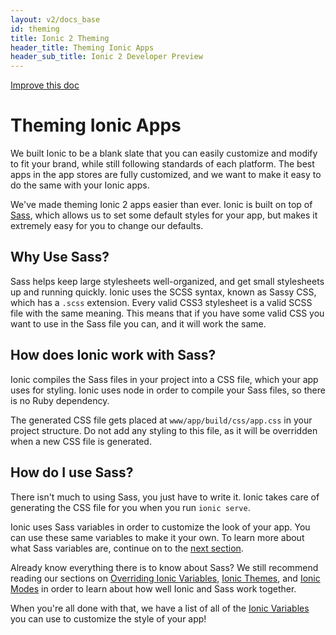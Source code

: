 ```yaml
---
layout: v2/docs_base
id: theming
title: Ionic 2 Theming
header_title: Theming Ionic Apps
header_sub_title: Ionic 2 Developer Preview
---
```

<div class="improve-docs">
  <a href='https://github.com/driftyco/ionic-site/edit/ionic2/docs/v2/theming/index.md'>
    Improve this doc
  </a>
</div>

<h1 class="title">Theming Ionic Apps</h1>

We built Ionic to be a blank slate that you can easily customize and modify to fit your brand, while
still following standards of each platform. The best apps in the app stores are fully customized, and we want to make it easy to do the same with your Ionic apps.

We've made theming Ionic 2 apps easier than ever. Ionic is built on top of [Sass](../../what-is/#sass), which allows us to set some default styles for your app, but makes it extremely easy for you to change our defaults.

## Why Use Sass?

Sass helps keep large stylesheets well-organized, and get small stylesheets up and running quickly. Ionic uses the SCSS syntax, known as Sassy CSS, which has a `.scss` extension. Every valid CSS3 stylesheet is a valid SCSS file with the same meaning. This means that if you have some valid CSS you want to use in the Sass file you can, and it will work the same.

## How does Ionic work with Sass?

Ionic compiles the Sass files in your project into a CSS file, which your app uses for styling. Ionic uses node in order to compile your Sass files, so there is no Ruby dependency.

The generated CSS file gets placed at `www/app/build/css/app.css` in your project structure. Do not add any styling to this file, as it will be overridden when a new CSS file is generated.

## How do I use Sass?

There isn't much to using Sass, you just have to write it. Ionic takes care of generating the CSS file for you when you run `ionic serve`.

Ionic uses Sass variables in order to customize the look of your app. You can use these same variables to make it your own. To learn more about what Sass variables are, continue on to the [next section](../sass-variables/).

Already know everything there is to know about Sass? We still recommend reading our sections on [Overriding Ionic Variables](../overriding-ionic), [Ionic Themes](../ionic-themes), and [Ionic Modes](../ionic-modes) in order to learn about how well Ionic and Sass work together.

When you're all done with that, we have a list of all of the [Ionic Variables](../ionic-variables) you can use to customize the style of your app!
